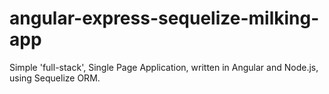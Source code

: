 # angular-express-sequelize-milking-app
Simple 'full-stack', Single Page Application, written in Angular and Node.js, using Sequelize ORM.
